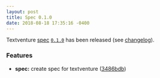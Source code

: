 ```yaml
---
layout: post
title: Spec 0.1.0
date: 2018-08-18 17:35:16 -0400
---
```


Textventure [spec](/spec/) [`0.1.0`](https://github.com/textventure/spec/tree/0.1.0) has been released (see [changelog](https://github.com/textventure/spec/blob/0.1.0/CHANGELOG.md#010-2018-08-18)).

### Features

* **spec:** create spec for textventure ([3486bdb](https://github.com/textventure/spec/commit/3486bdb))
